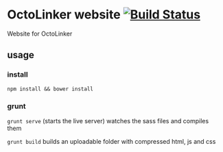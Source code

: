 # OctoLinker website [![Build Status](https://travis-ci.org/OctoLinker/OctoLinker.github.io.svg?branch=source)](https://travis-ci.org/OctoLinker/OctoLinker.github.io)

Website for OctoLinker



## usage


### install

`npm install && bower install`

### grunt

`grunt serve`
(starts the live server) watches the sass files and compiles them

`grunt build`
builds an uploadable folder with compressed html, js and css
